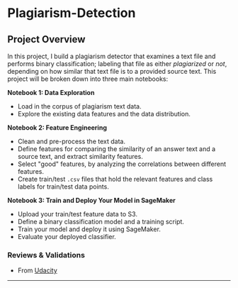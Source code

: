 # Plagiarism-Detection

## Project Overview

In this project, I build a plagiarism detector that examines a text file and performs binary classification; labeling that file as either *plagiarized* or *not*, depending on how similar that text file is to a provided source text. This project will be broken down into three main notebooks:

**Notebook 1: Data Exploration**
* Load in the corpus of plagiarism text data.
* Explore the existing data features and the data distribution.

**Notebook 2: Feature Engineering**

* Clean and pre-process the text data.
* Define features for comparing the similarity of an answer text and a source text, and extract similarity features.
* Select "good" features, by analyzing the correlations between different features.
* Create train/test `.csv` files that hold the relevant features and class labels for train/test data points.

**Notebook 3: Train and Deploy Your Model in SageMaker**

* Upload your train/test feature data to S3.
* Define a binary classification model and a training script.
* Train your model and deploy it using SageMaker.
* Evaluate your deployed classifier.

### **Reviews & Validations**
- From [Udacity](https://github.com/mehtajinesh/Plagiarism-Detection/blob/master/review.pdf)

---
